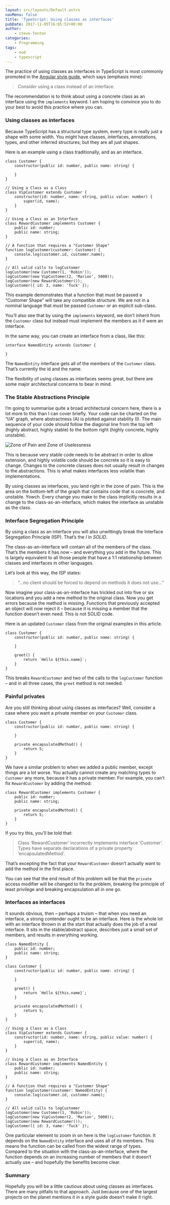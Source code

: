 ```yaml
---
layout: src/layouts/Default.astro
navMenu: false
title: 'TypeScript: Using classes as interfaces'
pubDate: 2017-11-05T16:05:52+00:00
author:
    - steve-fenton
categories:
    - Programming
tags:
    - ood
    - typescript
---
```


The practice of using classes as interfaces in TypeScript is most commonly promoted in the [Angular style guide](https://angular.io/guide/styleguide#interfaces), which says (emphasis mine):

> *Consider* using a class instead of an interface.

The recommendation is to think about using a concrete class as an interface using the `implements` keyword. I am hoping to convince you to do your best to avoid this practice where you can.

### Using classes as interfaces

Because TypeScript has a structural type system, every type is really just a shape with some width. You might have classes, interfaces, annotations, types, and other inferred structures; but they are all just shapes.

Here is an example using a class traditionally, and as an interface.

```
class Customer {
    constructor(public id: number, public name: string) {

    }
}

// Using a Class as a Class
class VipCustomer extends Customer {
    constructor(id: number, name: string, public value: number) {
        super(id, name);
    }
}

// Using a Class as an Interface
class RewardCustomer implements Customer {
    public id: number;
    public name: string;
}

// A function that requires a "Customer Shape"
function logCustomer(customer: Customer) {
    console.log(customer.id, customer.name);
}

// All valid calls to logCustomer
logCustomer(new Customer(1, 'Robin'));
logCustomer(new VipCustomer(2, 'Marion', 5000));
logCustomer(new RewardCustomer());
logCustomer({ id: 3, name: 'Tuck' });
```
This example demonstrates that a function that must be passed a “Customer Shape” will take any compatible structure. We are not in a nominal language that *must* be passed `Customer` or an explicit sub-class.

You’ll also see that by using the `implements` keyword, we don’t inherit from the `Customer` class but instead must implement the members as it if were an interface.

In the same way, you can create an interface from a class, like this:

```
interface NamedEntity extends Customer {

}
```
The `NamedEntity` interface gets all of the members of the `Customer` class. That’s currently the id and the name.

The flexibility of using classes as interfaces seems great, but there are some major architectural concerns to bear in mind.

### The Stable Abstractions Principle

I’m going to summarise quite a broad architectural concern here, there is a lot more to this than I can cover briefly. Your code can be charted on the “I/A” graph, where abstractness (A) is plotted against stability (I). The main sequence of your code should follow the diagonal line from the top left (highly abstract, highly stable) to the bottom right (highly concrete, highly unstable).

![Zone of Pain and Zone of Uselessness](https://www.stevefenton.co.uk/wp-content/uploads/2017/11/zone-of-pain-and-zone-of-uselessness.png)

This is because very stable code needs to be abstract in order to allow extension, and highly volatile code should be concrete so it is easy to change. Changes to the concrete classes does not usually result in changes to the abstractions. This is what makes interfaces less volatile than implementations.

By using classes as interfaces, you land right in the zone of pain. This is the area on the bottom-left of the graph that contains code that is concrete, and unstable. Yowch. Every change you make to the class implicitly results in a change to the class-as-an-interface, which makes the interface as unstable as the class.

### Interface Segregation Principle

By using a class as an interface you will also unwittingly break the Interface Segregation Principle (ISP). That’s the *I* in *SOLID*.

The class-as-an-interface will contain all of the members of the class. That’s the members it has now – and everything you add in the future. This is largely equivalent to all those people that have a 1:1 relationship between classes and interfaces in other languages.

Let’s look at this way, the ISP states:

> “…no client should be forced to depend on methods it does not use…”

Now imagine your class-as-an-interface has trickled out into five or six locations and you add a new method to the original class. Now you get errors because the method is missing. Functions that previously accepted an object will now reject it – because it is missing a member that the function doesn’t even need. This is not SOLID code.

Here is an updated `Customer` class from the original examples in this article.

```
class Customer {
    constructor(public id: number, public name: string) {

    }

    greet() {
        return `Hello ${this.name}`;
    }
}
```
This breaks `RewardCustomer` and two of the calls to the `logCustomer` function – and in all three cases, the `greet` method is not needed.

### Painful privates

Are you still thinking about using classes as interfaces? Well, consider a case where you want a private member on your `Customer` class.

```
class Customer {
    constructor(public id: number, public name: string) {

    }

    private encapsulatedMethod() {
        return 5;
    }
}
```
We have a similar problem to when we added a public member, except things are a lot worse. You actually cannot create any matching types to `Customer` any more, because it has a private member. For example, you can’t fix `RewardCustomer` by adding the method:

```
class RewardCustomer implements Customer {
    public id: number;
    public name: string;

    private encapsulatedMethod() {
        return 5;
    }
}
```
If you try this, you’ll be told that:

> Class ‘RewardCustomer’ incorrectly implements interface ‘Customer’. Types have separate declarations of a private property ‘encapsulatedMethod’.

That’s excepting the fact that your `RewardCustomer` doesn’t actually want to add the method in the first place.

You can see that the end result of this problem will be that the `private` access modifier will be changed to fix the problem, breaking the principle of least privilege and breaking encapsulation all in one go.

### Interfaces as interfaces

It sounds obvious, then – perhaps a truism – that when you need an interface, a strong contender ought to be an interface. Here is the whole lot with an interface thrown in at the start that actually does the job of a real interface. It sits in the stable/abstract space, describes just a small set of members, and results in everything working.

```
class NamedEntity {
    public id: number;
    public name: string;
}

class Customer {
    constructor(public id: number, public name: string) {

    }

    greet() {
        return `Hello ${this.name}`;
    }

    private encapsulatedMethod() {
        return 5;
    }
}

// Using a Class as a Class
class VipCustomer extends Customer {
    constructor(id: number, name: string, public value: number) {
        super(id, name);
    }
}

// Using a Class as an Interface
class RewardCustomer implements NamedEntity {
    public id: number;
    public name: string;
}

// A function that requires a "Customer Shape"
function logCustomer(customer: NamedEntity) {
    console.log(customer.id, customer.name);
}

// All valid calls to logCustomer
logCustomer(new Customer(1, 'Robin'));
logCustomer(new VipCustomer(2, 'Marion', 5000));
logCustomer(new RewardCustomer());
logCustomer({ id: 3, name: 'Tuck' });
```
One particular element to zoom in on here is the `logCustomer` function. It depends on the `NamedEntity` interface and uses all of its members. This means the function can be called from the widest range of types. Compared to the situation with the class-as-an-interface, where the function depends on an increasing number of members that it doesn’t actually use – and hopefully the benefits become clear.

### Summary

Hopefully you will be a little cautious about using classes as interfaces. There are many pitfalls to that approach. Just because one of the largest projects on the planet mentions it in a style guide doesn’t make it right.